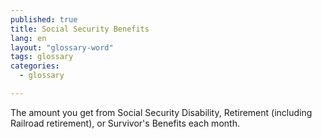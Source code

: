 ```yaml
---
published: true
title: Social Security Benefits
lang: en
layout: "glossary-word"
tags: glossary
categories: 
  - glossary

---
```


The amount you get from Social Security Disability, Retirement (including Railroad retirement), or Survivor's Benefits each month.
